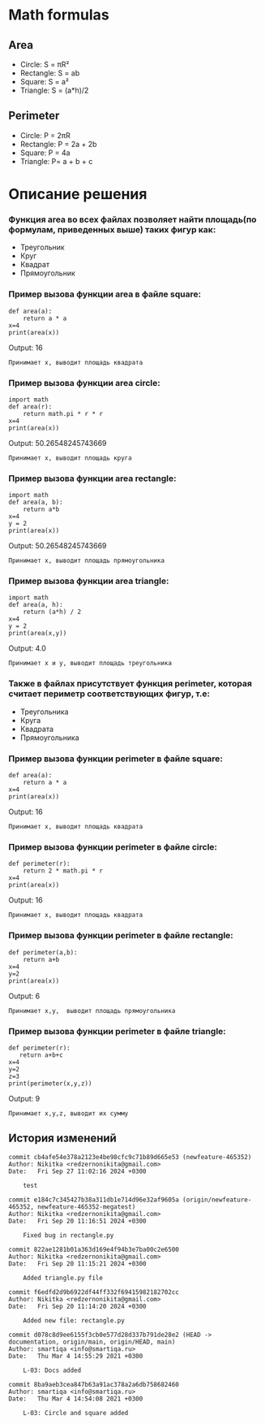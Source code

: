 # Math formulas
## Area
- Circle: S = πR²
- Rectangle: S = ab
- Square: S = a²
- Triangle: S = (a*h)/2

## Perimeter
- Circle: P = 2πR
- Rectangle: P = 2a + 2b
- Square: P = 4a
- Triangle: P= a + b + c

# Описание решения 

### Функция area во всех файлах позволяет найти площадь(по формулам, приведенных выше) таких фигур как:
- Треугольник
- Круг
- Квадрат
- Прямоугольник
### Пример вызова функции area в файле **square**:
```
def area(a):
    return a * a
x=4
print(area(x))
```
Output: 16
```
Принимает х, выводит площадь квадрата
```
### Пример вызова функции area **circle**:
```
import math
def area(r):
    return math.pi * r * r
x=4
print(area(x))
```
Output: 50.26548245743669
```
Принимает х, выводит площадь круга
```
### Пример вызова функции area **rectangle**:
```
import math
def area(a, b):
    return a*b
x=4
y = 2
print(area(x))
```
Output: 50.26548245743669
```
Принимает х, выводит площадь прямоугольника
```
### Пример вызова функции area **triangle**:
```
import math
def area(a, h):
    return (a*h) / 2
x=4
y = 2
print(area(x,y))
```
Output: 4.0
```
Принимает х и y, выводит площадь треугольника
```
### Также в файлах присутствует функция perimeter, которая считает периметр соответствующих фигур, т.е:
- Треугольника
- Круга
- Квадрата
- Прямоугольника
### Пример вызова функции perimeter в файле **square**:
```
def area(a):
    return a * a
x=4
print(area(x))
```
Output: 16
```
Принимает х, выводит площадь квадрата
```
### Пример вызова функции perimeter в файле **circle**:
```
def perimeter(r):
    return 2 * math.pi * r
x=4
print(area(x))
```
Output: 16
```
Принимает х, выводит площадь квадрата
```
### Пример вызова функции perimeter в файле **rectangle**:
```
def perimeter(a,b):
    return a+b
x=4
y=2
print(area(x))
```
Output: 6
```
Принимает х,y,  выводит площадь прямоугольника
```
### Пример вызова функции perimeter в файле **triangle**:
```
def perimeter(r):
   return a+b+c
x=4
y=2
z=3
print(perimeter(x,y,z))
```
Output: 9
```
Принимает x,y,z, выводит их сумму
```

## История изменений
```
commit cb4afe54e378a2123e4be98cfc9c71b89d665e53 (newfeature-465352)
Author: Nikitka <redzernonikita@gmail.com>
Date:   Fri Sep 27 11:02:16 2024 +0300

    test

commit e184c7c345427b38a311db1e714d96e32af9605a (origin/newfeature-465352, newfeature-465352-megatest)
Author: Nikitka <redzernonikita@gmail.com>
Date:   Fri Sep 20 11:16:51 2024 +0300

    Fixed bug in rectangle.py

commit 822ae1281b01a363d169e4f94b3e7ba00c2e6500
Author: Nikitka <redzernonikita@gmail.com>
Date:   Fri Sep 20 11:15:21 2024 +0300

    Added triangle.py file

commit f6edfd2d9b6922df44ff332f69415982182702cc
Author: Nikitka <redzernonikita@gmail.com>
Date:   Fri Sep 20 11:14:20 2024 +0300

    Added new file: rectangle.py

commit d078c8d9ee6155f3cb0e577d28d337b791de28e2 (HEAD -> documentation, origin/main, origin/HEAD, main)
Author: smartiqa <info@smartiqa.ru>
Date:   Thu Mar 4 14:55:29 2021 +0300

    L-03: Docs added

commit 8ba9aeb3cea847b63a91ac378a2a6db758682460
Author: smartiqa <info@smartiqa.ru>
Date:   Thu Mar 4 14:54:08 2021 +0300

    L-03: Circle and square added
```